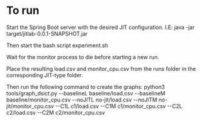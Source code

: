 # To run
Start the Spring Boot server with the desired JIT configuration. I.E:
java -jar target/jitlab-0.0.1-SNAPSHOT.jar

Then start the bash script experiment.sh

Wait for the monitor process to die before starting a new run.

Place the resulting load.csv and monitor_cpu.csv from the runs folder in the corresponding JIT-type folder.

Then run the following command to create the graphs:
python3 tools/graph_dsict.py --baselineL baseline/load.csv --baselineM baseline/monitor_cpu.csv --noJITL no-jit/load.csv --noJITM no-jit/monitor_cpu.csv --C1L c1/load.csv --C1M c1/monitor_cpu.csv --C2L c2/load.csv --C2M c2/monitor_cpu.csv 
